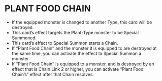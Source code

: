 # PLANT FOOD CHAIN

*   If the equipped monster is changed to another Type, this card will be destroyed.
*   This card’s effect targets the Plant-Type monster to be Special Summoned.
*   This card’s effect to Special Summon starts a Chain.
*   If “Plant Food Chain” and the monster it is equipped to are destroyed at the same time, you can activate the effect to Special Summon a monster.
*   If “Plant Food Chain” is equipped to a monster, and is destroyed by an effect that is Chain Link 2 or higher, you can activate “Plant Food Chain’s” effect after that Chain resolves.
